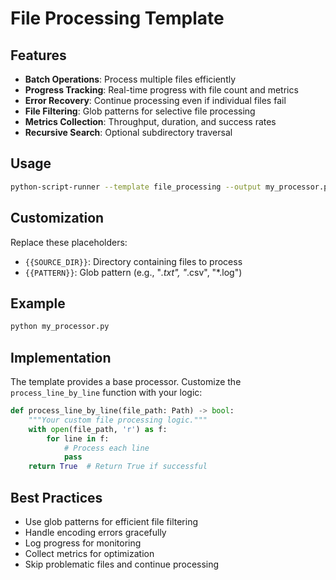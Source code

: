 # File Processing Template

## Features

- **Batch Operations**: Process multiple files efficiently
- **Progress Tracking**: Real-time progress with file count and metrics
- **Error Recovery**: Continue processing even if individual files fail
- **File Filtering**: Glob patterns for selective file processing
- **Metrics Collection**: Throughput, duration, and success rates
- **Recursive Search**: Optional subdirectory traversal

## Usage

```bash
python-script-runner --template file_processing --output my_processor.py
```

## Customization

Replace these placeholders:

- `{{SOURCE_DIR}}`: Directory containing files to process
- `{{PATTERN}}`: Glob pattern (e.g., "*.txt", "*.csv", "*.log")

## Example

```bash
python my_processor.py
```

## Implementation

The template provides a base processor. Customize the `process_line_by_line` function with your logic:

```python
def process_line_by_line(file_path: Path) -> bool:
    """Your custom file processing logic."""
    with open(file_path, 'r') as f:
        for line in f:
            # Process each line
            pass
    return True  # Return True if successful
```

## Best Practices

- Use glob patterns for efficient file filtering
- Handle encoding errors gracefully
- Log progress for monitoring
- Collect metrics for optimization
- Skip problematic files and continue processing
